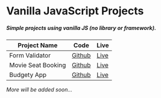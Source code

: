 # Vanilla JavaScript Projects
##### Simple projects using vanilla JS (no library or framework).


| Project Name       | Code                                                                                          | Live                                         |
| ------------------ | --------------------------------------------------------------------------------------------- | -------------------------------------------- |
| Form Validator     | [Github](https://github.com/MrAman007/Vanilla-JS-Projects/tree/master/Form%20validator)       | [Live](https://formvalidatorjs.netlify.app/) |
| Movie Seat Booking | [Github](https://github.com/MrAman007/Vanilla-JS-Projects/tree/master/Movie%20seat%20booking) | [Live](https://bookmyseat.netlify.app/)      |
| Budgety App        | [Github](https://github.com/MrAman007/Vanilla-JS-Projects/tree/master/Budget%20App)           | [Live](https://budgetycalc.netlify.app/)     |


*More will be added soon...*
